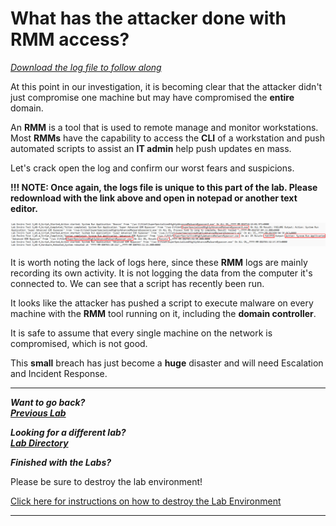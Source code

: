 # What has the attacker done with RMM access?

[*Download the log file to follow along*](./logs/Activities-rmm.csv)

At this point in our investigation, it is becoming clear that the attacker didn't just compromise one machine but may have compromised the **entire** domain.

An **RMM** is a tool that is used to remote manage and monitor workstations. Most **RMMs** have the capability to access the **CLI** of a workstation and push automated scripts to assist an **IT admin** help push updates en mass.

Let's crack open the log and confirm our worst fears and suspicions.

**!!! NOTE: 
    Once again, the logs file is unique to this part of the lab. Please redownload with the link above and open in notepad or another text editor.**

![rmm execution](./images/fullpwn.PNG)

It is worth noting the lack of logs here, since these **RMM** logs are mainly recording its own activity. It is not logging the data from the computer it's connected to.  We can see that a script has recently been run.

It looks like the attacker has pushed a script to execute malware on every machine with the **RMM** tool running on it, including the **domain controller**.

It is safe to assume that every single machine on the network is compromised, which is not good.

This **small** breach has just become a **huge** disaster and will need Escalation and Incident Response.


***                                                              

<b><i>Want to go back? </br>[Previous Lab](/IntroClassFiles/Tools/IntroClass/AZURE-MSP-WRITEUP-main/cookie_theft.md)</i></b>

<b><i>Looking for a different lab? </br>[Lab Directory](/IntroClassFiles/navigation.md)</i></b>

***Finished with the Labs?***

Please be sure to destroy the lab environment!

[Click here for instructions on how to destroy the Lab Environment](/IntroClassFiles/Tools/IntroClass/LabDestruction/labdestruction.md)

---

